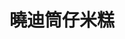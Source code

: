 ---
title: "曉迪筒仔米糕"
description: "曉迪筒仔米糕"
layout: shop
keywords:
  - 美食競賽
  - 台灣美食
  - 美食精選
datePublished: "2025-06-30"
dateModified: "2025-07-04"
city: "台北市"
district: "中正區"
address: "台北市中正區中華路二段307巷22號"
phone: "0935297218"
geo: "25.029210300910854, 121.50608903140437"
google_map: "https://maps.app.goo.gl/BZHyCdAztxXTB8fs5"
footinder: "https://footinder.com.tw/%E5%8F%B0%E5%8C%97%E5%B8%82%E4%B8%AD%E6%AD%A3%E5%8D%80/107379/"
official: "https://www.instagram.com/xiaodi_taipei/"
award:
  - name: "夜市王"
    year: "2024"
    entries:
      - nightMarket: "南機場夜市"
        food_type: "一飯一湯"
        rank: "第四名"

---